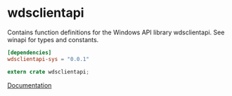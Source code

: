 # wdsclientapi #
Contains function definitions for the Windows API library wdsclientapi. See winapi for types and constants.

```toml
[dependencies]
wdsclientapi-sys = "0.0.1"
```

```rust
extern crate wdsclientapi;
```

[Documentation](https://retep998.github.io/doc/winapi/wdsclientapi/)
